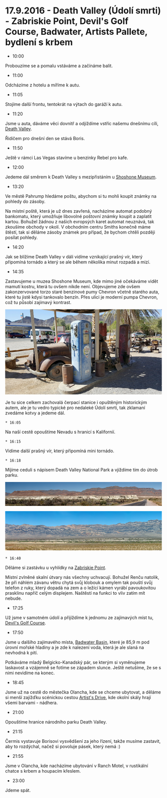 # 17.9.2016 - Death Valley (Údolí smrti) - Zabriskie Point, Devil's Golf Course, Badwater, Artists Pallete, bydlení s krbem

   * 10:00

Probouzíme se a pomalu vstáváme a začínáme balit.

   * 11:00

Odcházíme z hotelu a míříme k autu.

   * 11:05

Stojíme další frontu, tentokrát na výtach do garáží k autu.

   * 11:20

Jsme u auta, dáváme věci dovnitř a odjíždíme vstříc našemu dnešnímu cíli, [Death Valley](https://cs.wikipedia.org/wiki/%C3%9Adol%C3%AD_smrti).

Řidičem pro dnešní den se stává Boris.

   * 11:50

Ještě v rámci Las Vegas stavíme u benzinky Rebel pro kafe.

   * 12:00

Jedeme dál směrem k Death Valley s mezipřistáním u [Shoshone Museum](http://shoshonevillage.com/shoshone-museum.html).

   * 13:20

Ve městě Pahrump hledáme poštu, abychom si tu mohli koupit známky na pohledy do zásoby.

Na místní poště, která je už dnes zavřená, nacházíme automat podobný bankomatu, který umožňuje libovolné poštovní známky koupit a zaplatit kartou. Bohužel žádnou z našich evropsých karet automat neuznává, tak zkoušíme obchody v okolí. V obchodním centru Smiths konečně máme štěstí, tak si děláme zásoby známek pro případ, že bychom chtěli později posílat pohledy.

   * 14:20

Jak se blížíme Death Valley v dáli vidíme vznikající prašný vír, který připomíná tornádo a který se ale během několika minut rozpadá a mizí.

   * 14:35

Zastavujeme u muzea Shoshone Museum, kde mimo jiné očekáváme vidět mamutí kostru, která tu ovšem nikde není. Objevujeme zde ovšem zakonzervované torzo staré benzinové pumy Chevron včetně starého auta, které tu jistě kdysi tankovalo benzín. Přes ulici je moderní pumpa Chevron, což tu působí zajímavý kontrast.

![Veterán benzínové pumpy s automobilem u Shoeshone Muzeum](images/20160917/20160917_144334.jpg)

Je tu sice celkem zachovalá čerpací stanice i opuštěným historickým autem, ale je tu vedro typické pro nedaleké Údolí smrti, tak zklamaní zvedáme kotvy a jedeme dál.

    * 16:05

Na naší cestě opouštíme Nevadu s hranicí s Kalifornií.

    * 16:15

Vidíme další prašný vír, který připomíná mini tornádo.

    * 16:18

Míjíme ceduli s nápisem Death Valley National Park a vjíždíme tím do útrob parku.

![Blížíme se k Údolí smrti](images/20160917/DSC_2097-DSC_2127.jpg)

![Neskutečné kresby ve skalách Údolí smrti](images/20160917/DSC_2129-DSC_2174_blended_fused.jpg)

    * 16:40

Děláme si zastávku u vyhlídky na [Zabriskie Point](https://cs.wikipedia.org/wiki/Zabriskie_Point).



Místní zvlněné skalní útvary nás všechny uchvacují. Bohužel Renču natolik, že při náhlém závanu větru chytá svůj klobouk a omylem tak pouští svůj telefon z ruky, který dopadá na zem a o ležící kámen vyrábí pavoukovitou prasklinu napříč celým displejem. Naštěstí na funkci to vliv zatím mít nebude.

   * 17:25

Už jsme v samotném údolí a přijíždíme k jednomu ze zajímavých míst tu, [Devil's Golf Course](https://en.wikipedia.org/wiki/Devil%27s_Golf_Course).

   * 17:50

Jsme u dalšího zajímavého místa, [Badwater Basin](https://en.wikipedia.org/wiki/Badwater_Basin), které je 85,9 m pod úrovní mořské hladiny a je zde k nalezení voda, která je ale slaná na nevhodná k pití.

Potkáváme mladý Belgicko-Kanadský pár, se kterým si vyměnujeme laskavost a vzájemně se fotíme se západem slunce. Ještě netušíme, že se s nimi nevidíme na konec.

   * 18:45

Jsme už na cestě do městečka Olancha, kde se chceme ubytovat, a děláme si menší zajížďku scénickou cestou [Artist's Drive](https://en.wikipedia.org/wiki/Places_of_interest_in_the_Death_Valley_area#Artist.27s_Drive_and_Palette), kde okolní skály hrají všemi barvami - nádhera.

   * 21:00

Opouštíme hranice národního parku Death Valley.

   * 21:15

Čermis vystavuje Borisovi vysvědšení za jeho řízení, takže musíme zastavit, aby to rozdýchal, načež si povoluje pásek, který nemá :)

   * 21:55

Jsme v Olancha, kde nacházíme ubytování v Ranch Motel, v rustikální chatce s krbem a houpacím křeslem.

   * 23:00

Jdeme spát.

